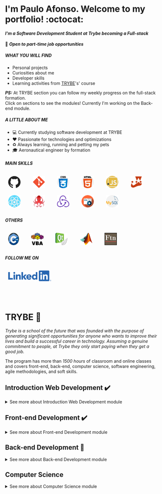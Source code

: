 # I'm Paulo Afonso. Welcome to my portfolio! :octocat:
#### *I'm a Software Development Student at Trybe becoming a Full-stack*
:dart: ***Open to part-time job opportunities***

##### WHAT YOU WILL FIND

- Personal projects
- Curiosities about me
- Developer skills
- Learning activities from <a href="https://www.betrybe.com/" target="_blank">TRYBE</a>'s' course

***PS:***  At TRYBE section you can follow my weekly progress on the full-stack formation.</br> Click on sections to see the modules! Currently I'm working on the Back-end module.

##### A LITTLE ABOUT ME

- :computer: Currently studying software development at TRYBE
- :heart: Passionate for technologies and optimizations
- :recycle: Always learning, running and petting my pets
- :mortar_board: Aeronautical engineer by formation


##### MAIN SKILLS

<div>
<img src="./img/github.svg" width="40" height="40" style="margin: 10px" />
&nbsp;&nbsp;&nbsp;
<img src="./img/git.png" width="40" height="40" style="margin: 10px" />
&nbsp;&nbsp;&nbsp;
<img src="./img/css.svg" width="40" height="40" style="margin: 10px" />
&nbsp;&nbsp;&nbsp;
<img src="./img/html.svg" width="40" height="40" style="margin: 10px" />
&nbsp;&nbsp;&nbsp;
<img src="./img/javascript.svg" width="40" height="40" style="margin: 10px" />
&nbsp;&nbsp;&nbsp;
<img src="./img/jest.png" width="40" height="40" style="margin: 10px" />
&nbsp;&nbsp;&nbsp;
<img src="./img/react.svg" width="40" height="40" style="margin: 10px" />
&nbsp;&nbsp;&nbsp;
<img src="./img/rtl.png" width="40" height="40" style="margin: 10px" />
&nbsp;&nbsp;&nbsp;
<img src="./img/redux.png" width="40" height="40" style="margin: 10px" />
&nbsp;&nbsp;&nbsp;
<img src="./img/sql.svg" width="40" height="40" style="margin: 10px" />
&nbsp;&nbsp;&nbsp;
<img src="./img/mysql.svg" width="40" height="40" style="margin: 10px"/>
</div>

##### OTHERS
<div>
<img src="./img/c.svg" width="35" height="40" style="margin: 10px" />
&nbsp;&nbsp;&nbsp;
<img src="./img/vba.svg" width="40" height="40" style="margin: 10px"/>
&nbsp;&nbsp;&nbsp;
<img src="./img/qtcreator.png" width="40" height="40" style="margin: 10px"/>
&nbsp;&nbsp;&nbsp;
<img src="./img/matlab.png" width="40" height="40" style="margin: 10px"/>
&nbsp;&nbsp;&nbsp;
<img src="./img/fortran.png" width="40" height="40" style="margin: 10px" />
</div>

##### FOLLOW ME ON

<img href="www.linkedin.com/in/pavolpin/" target="_blank" src="./img/linkedin.png" width="140" height="35" style="margin: 10px"/>


</br></br>
# TRYBE :rocket:

*Trybe is a school of the future that was founded with the purpose of generating significant opportunities for anyone who wants to improve their lives and build a successful career in technology. Assuming a genuine commitment to people, at Trybe they only start paying when they get a good job.*

The program has more than *1500 hours* of classroom and online classes and covers front-end, back-end, computer science, software engineering, agile methodologies, and soft skills.

<!-- MODULO 1 - INTRODUÇÃO -->
## Introduction Web Development :heavy_check_mark:
<details>
  <summary>See more about Introduction Web Development module</summary><br>
  <!-- BLOCK 1 -->
  <details>
  <summary>Block 1: Unix, Bash and Shell Script</summary><br>

  > - [x] 1-3: *Setup*
  > - [x] 1-3: *Fundamentals of Web Development*
  > - [x] 1-3: *Introduction - Unix & Shell*
  > - [x] 1-3: *Unix & Bash - Part 1*
  > - [x] 1-4: *Unix & Bash - Part 2*
  > - [x] 1-5: *Shell Script*

  </details>
  <!-- BLOCK 2 -->
  <details>
  <summary>Block 2: Git, GitHub and Internet</summary><br>

  > - [x] 2-1: *Git & GitHub - What it is and what it is for*
  > - [x] 2-2: *Git & GitHub - Understanding the commands*
  > - [x] 2-3: *Internet - Understanding how it works*

  </details>
  <!-- BLOCK 3 -->
  <details>
  <summary>Block 3: Introduction to HTML and CSS</summary><br>

  > - [x] 3-1: *Introduction - HTML & CSS*
  > - [x] 3-1: *HTML & CSS - Page structures*
  > - [x] 3-2: *HTML & CSS - Getting Started with CSS*
  > - [x] 3-3: *HTML & CSS - Selectors and positioning*
  > - [x] 3-4: *Semantic HTML*
  > - [x] 3-5: *Project - Lessons Learned*

  </details>
  <!-- BLOCK 4 -->
  <details>
  <summary>Block 4: Introduction - JavaScript</summary><br>

  > - [x] 4-1: *Introduction - JavaScript*4-1: *JavaScript - Getting Started*
  > - [x] 4-2: *JavaScript - Array and For Loop*
  > - [x] 4-3: *JavaScript - Programming Logic and Algorithms*
  > - [x] 4-4: *Objects and functions*
  > - [x] 4-5: *Project - Playground Functions*

  </details>

  <!-- BLOCK 5 -->
  <details>
  <summary>Block 5: Introduction - JavaScript - Projects</summary><br>

  > - [x] 5-1: *JavaScript - DOM and selectors*
  > - [x] 5-2: *JavaScript - Working with elements*
  > - [x] 5-3: *JavaScript - Events*
  > - [x] 5-4: *JavaScript - Web Storage*
  > - [x] 5-5: *Introduction - JavaScript - Projects*
  > - [x] 5-5: *Project - Meme Generator*
  > - [x] 5-6: *Project - Art with Pixels*
  > - [x] 5-7: <*Project - Task List*
  > - [x] 5-7: *(Bonus) Project - Guess the Color*
  > - [x] 5-7: *(Bonus) Project - Mysterious Card*

  </details>

  <!-- BLOCK 6 -->
  <details>
  <summary>Block 6: Introduction - Front-end</summary><br>

  > - [x] 6-1: *Introduction - Front-end*
  > - [x] 6-1: *HTML & CSS - Forms*
  > - [x] 6-2: *JavaScript libraries and CSS frameworks*
  > - [x] 6-3: *Introduction - CSS Flexbox*
  > - [x] 6-3: *CSS Flexbox - Part 1*
  > - [x] 6-4: *CSS Flexbox - Part 2*
  > - [x] 6-5: *Responsive CSS - Mobile First*
  > - [x] 6-6: *Project - Facebook home*

  </details>

  <!-- BLOCK 7 -->
  <details>
  <summary>Block 7: JavaScript ES6 & Unit Tests</summary><br>

  > - [x] 7-1: *JavaScript ES6 - let, const, arrow functions and template literals*
  > - [x] 7-2: *JavaScript ES6 - Objects*
  > - [x] 7-3: *JavaScript unit tests*
  > - [x] 7-4: *Project - JavaScript Unit Tests*

  </details>

  <!-- BLOCK 8 -->
  <details>
  <summary>Block 8: JavaScript ES6</summary>

  > - [x] 8-1: *JavaScript ES6 - Higher Order Functions - forEach, find, some, every, sort*
  > - [x] 8-2: *JavaScript ES6 - Higher Order Functions - map and filter*
  > - [x] 8-3: *JavaScript ES6 - Higher Order Functions - reduce*
  > - [x] 8-4: *JavaScript ES6 - spread operator, rest parameter, destructuring and more*
  > - [x] 8-5: *Project - Zoo functions*

  </details>

  <!-- BLOCK 9 -->
  <details>
  <summary>Block 9: Asynchronicity & Callbacks</summary>

  > - [x] 9-1: *Asynchronous JavaScript and Callbacks*
  > - [x] 9-2: *JavaScript Promises*
  > - [x] 9-3: *Project - Shopping Cart*

  </details>

  <!-- BLOCK 10 -->
  <details>
  <summary>Block 10: Jest</summary>

  > - [x] 10-1: *First steps at Jest*
  > - [x] 10-2: *Jest - Asynchronous Tests*
  > - [x] 10-3: *Jest - Simulating behaviors*
  > - [x] 10-4: *Project - Asynchronous Jest and Mocking*

  </details>
</details>

<!-- MODULO 2 - FRONT-END -->
## Front-end Development :heavy_check_mark:
<details>
  <summary>​See more about Front-end Development module</summary><br>
  <!-- BLOCK 11 -->
  <details>
  <summary>Block 11: Introduction - React</summary>

  > - [x] 11-1: *Introduction - React*
  > - [x] 11-1: *'Hello, world!' in React!*
  > - [x] 11-2: *React Components*
  > - [x] 11-3: *Project - Movie Cards Library*

  </details>

  <!-- BLOCK 12 -->
  <details>
  <summary>Block 12: React</summary>

  > - [x] 12-1: *Components with status and events*
  > - [x] 12-2: *React  forms*
  > - [x] 12-3: *Project - Movie Cards Library Stateful*

  </details>

  <!-- BLOCK 13 -->
  <details>
  <summary>Block 13: React</summary>

  > - [x] 13-1: *Components life cycle*
  > - [x] 13-2: *React Router*
  > - [x] 13-3: *Project - Movie Cards Library CRUD*

  </details>

  <!-- BLOCK 14 -->
  <details>
  <summary>Block 14: Agile Methodologies</summary>

  > - [x] 14-1: *Agile Methodologies*
  > - [x] 14-2: *Project - Frontend Online Store*

  </details>

  <!-- BLOCK 15 -->
  <details>
  <summary>Block 15: Automated Tests with React Testing Library</summary>

  > - [x] 15-1: *RTL - First steps*
  > - [x] 15-2: *RTL - Mocks and Inputs*
  > - [x] 15-3: *RTL - Testing React Router*
  > - [x] 15-4: *Project - Tests at React*

  </details>

  <!-- BLOCK 16 -->
  <details>
  <summary>Block 16: State Management with Redux</summary>

  > - [X] 16-1: *Introduction to Redux*
  > - [X] 16-2: *React with Redux - Part 1*
  > - [X] 16-3: *React with Redux - Practice*
  > - [X] 16-4: *React with Redux - Part 2*
  > - [X] 16-5: *Synchronous tests with React-Redux*
  > - [X] 16-6: *Project - Table with data filters*

  </details>

  <!-- BLOCK 17 -->
  <details>
  <summary>Block 17: Project Trivia Game (<a target="_blank" href="https://pa-volpin.github.io/app-trivia/#/">click to navigate</a>)</summary>

  > - [X] 17-1: *Project - Trivia Game*

  </details>

  <!-- BLOCK 18 -->
  <details>
  <summary>Block 18: Context API and React Hooks</summary>

    > - [X] 18-1: *React Context API*
    > - [X] 18-2: *React Hooks - useState and useContext*
    > - [X] 18-3: *React Hooks - useEffect and custom Hooks*
    > - [X] 18-4: *Project - StarWars Datatable with Context API and Hooks*

  </details>

  <!-- BLOCK 19 -->
  <details>
  <summary>Block 19: Final Front-end Project (<a target="_blank" href="https://pa-volpin.github.io/app-receitas/#/">click to navigate</a>)</summary>

  > - [X] 19-1: *Project - Recipe App ​*

  </details>
​</details>

<!-- MODULO 3 - BACK-END -->
## Back-end Development :pushpin:
<details>
  <summary>​See more about Back-end Development module</summary>
  <!-- BLOCK 20 -->
  <details>
  <summary>Block 20: Introduction - Relational Databases</summary>

  > - [X] 20-1: *Introduction - Back-end*
  > - [X] 20-1: *Introduction - Relational databases*
  > - [X] 20-1: *SQL database*
  > - [X] 20-2: *Finding data in a database*
  > - [X] 20-3: *Filtering data specifically*
  > - [X] 20-4: *Manipulating tables*
  > - [X] 20-5: *Project - All For One*

  </details>

  <!-- BLOCK 21 -->
  <details>
  <summary>Block 21: Relational Databases</summary>

  > - [X] 21-1: *Most used functions in SQL
  > - [X] 21-2: *Uncomplicating JOINs and UNIONs*
  > - [X] 21-3: *Stored Routines & Subqueries*
  > - [X] 21-4: *Project - Vocabulary Booster*

  </details>

  <!-- BLOCK 22 -->
  <details>
  <summary>Block 22: Relational Databases</summary>

  > - [X] 22-1: *Transforming ideas into a database model*
  > - [X] 22-2: *Normalization, Normal Shapes and Dumps*
  > - [X] 22-3: *Transforming ideas into a database model - Part 2*
  > - [X] 21-4: *Project - One For All*

  </details>

  <!-- BLOCK 23 -->
  <details>
  <summary>Block 23: Introduction - NoSQL</summary>

  > - [ ] 23-1: *Introduction - NoSQL*
  > - [ ] 23-2: *MongoDB - Introduction*
  > - [ ] 23-3: *Filter Operators*
  > - [ ] 23-4: *Project - Data Flights*

  </details>

  <!-- BLOCK 24 -->
  <details>
  <summary>Block 24: Updates</summary>

  > - [ ] 24-1: *Simple Updates*
  > - [ ] 24-2: *Complex Updates - Arrays - Part 1*
  > - [ ] 24-3: *Complex Updates - Arrays - Part 2*
  > - [ ] 24-4: *Project - Commerce*

  </details>

  <!-- BLOCK 25 -->
  <details>
  <summary>Block 25: Aggregation Framework</summary>

  > - [ ] 25-1: *Aggregation Framework - Part 1*
  > - [ ] 25-2: *Aggregation Framework - Part 2*
  > - [ ] 24-3: *Project - Aggregations*

  </details>

  <!-- BLOCK 26 -->
  <details>
  <summary>Block 26: NodeJS</summary>

  > - [ ] 26-1: *What It Is - NodeJS*
  > - [ ] 26-1: *NodeJS - Introduction*
  > - [ ] 26-2: *NodeJS - Asynchronous Flow*
  > - [ ] 26-3: *NodeJS - Architecture*
  > - [ ] 26-4: *Express: HTTP with Node.js*
  > - [ ] 26-5: *Practicing Express*
  > - [ ] 26-6: *Software Architecture - Introduction to MVC*
  > - [ ] 26-7: *Project - Cookmaster*

  </details>

  <!-- BLOCK 27 -->
  <details>
  <summary>Block 27: Software Architecture</summary>

  > - [ ] 27-1: *Software Architecture - Service Layer*
  > - [ ] 27-2: *Web Architecture - Rest & Restful*
  > - [ ] 27-3: *Project - Store Manager*

  </details>

  <!-- BLOCK 28 -->
  <details>
  <summary>Block 28: Node - JSON Web Token</summary>

  > - [ ] 28-1: *NodeJS - JWT - (JSON Web Token)*
  > - [ ] 28-2: *NodeJS - Upload files with Multer*
  > - [ ] 28-3: *Project - Cookmaster version 2 ​*

  </details>

  <!-- BLOCK 29 -->
  <details>
  <summary>Block 29: Introduction - Deploy</summary>

  > - [ ] 29-1: *Introduction - Deploy*
  > - [ ] 29-1: *Infrastructure - Deploy with Heroku*
  > - [ ] 29-2: *Deploy - Process Managers*
  > - [ ] 29-3: *Project - Stranger Things*

  </details>

  <!-- BLOCK 30 -->
  <details>
  <summary>Block 30: Project - Trybeer</summary>

    > - [ ] 30-1: *Project - Trybeer*

  </details>

  <!-- BLOCK 31 -->
  <details>
  <summary>Block 31: Architecture and Tests</summary>

  > - [ ] 31-1: *Architecture - SOLID Principles*
  > - [ ] 31-2: *ORM - Interface between application and database*
  > - [ ] 31-3: *Software Architecture - DDD*
  > - [ ] 31-4: *Good practices writing tests*
  > - [ ] 31-5: *Project - Blogs API*

  </details>

  <!-- BLOCK 32 -->
  <details>
  <summary>Block 32: Sockets</summary>

  > - [ ] 32-1: *Sockets - TCP/UDP & NET*
  > - [ ] 32-2: *Sockets - Socket.io*
  > - [ ] 32-3: *Project - Webchat*

  </details>

  <!-- BLOCK 33 -->
  <details>
  <summary>Block 33: Project - Trybeer v2</summary>

  > - [ ] 33-1: *Project - Trybeer v2*

  </details>
</details>

<!-- MODULO 4 - COMPUTER SCIENCE -->
## ​Computer Science
<details>
  <summary>See more about ​Computer Science module</summary>
  <!-- BLOCK 34 -->
  <details>
  <summary>Block 34: Introduction - Computer Science</summary>

  > - [ ] 34-1: *Introduction - Computer Science*
  > - [ ] 34-2: *Computers Architecture*
  > - [ ] 34-3: *Computers networks, tools and security*
  > - [ ] 34-4: *Project - Exploring protocols*

  </details>

  <!-- BLOCK 35 -->
  <details>
  <summary>Block 35: Python</summary>

  > - [ ] 35-1: *Learning Python*
  > - [ ] 35-2: *Tests and Exceptions*
  > - [ ] 35-3: *Data Input and Output*
  > - [ ] 35-4: *Data Scraping*
  > - [ ] 35-5: *Project - Tech news*

  </details>

  <!-- BLOCK 36 -->
  <details>
  <summary>Block 36: Object Oriented Programming</summary>

  > - [ ] 36-1: *Introduction to object oriented programming*
  > - [ ] 36-2: *Object oriented programming in practice*
  > - [ ] 36-3: *Project patterns*
  > - [ ] 36-4: *Project - Stock Reports*

  </details>

  <!-- BLOCK 37 -->
  <details>
  <summary>Block 37: Data Structure I</summary>

  > - [ ] 37-1: *Data Structure I - Arrays*
  > - [ ] 37-2: *Data Structure I - Algorithms Complexity*
  > - [ ] 37-3: *Recursion and Strategies to solve problems*
  > - [ ] 37-4: *Sorting and Searching Algorithms*
  > - [ ] 37-5: *Project - Algorithms*

  </details>

  <!-- BLOCK 38 -->
  <details>
  <summary>Block 38: Data Structure II</summary>

  > - [ ] 38-1: *Data Structure II - Hash maps & Dict*
  > - [ ] 38-2: *Data Structure II - Set*
  > - [ ] 38-3: *Project - Restaurant Orders*

  </details>

  <!-- BLOCK 39 -->
  <details>
  <summary>Block 39: Data Structure III</summary>

  > - [ ] 39-1: *Data Structure III - Stacks*
  > - [ ] 39-2: *Data Structure III - Deque*
  > - [ ] 39-3: *Data Structure III - Node and Connected Lists*
  > - [ ] 39-4: *Data Structure III - Doubly Connected Lists*
  > - [ ] 39-5: *Project - TING - Trybe Is Not Google*

  </details>
</details>
